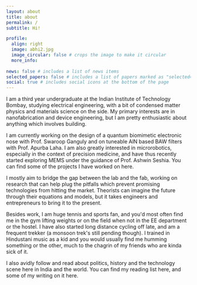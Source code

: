 ```yaml
---
layout: about
title: about
permalink: /
subtitle: Hi!

profile:
  align: right
  image: abhi2.jpg
  image_circular: false # crops the image to make it circular
  more_info: 
  
news: false # includes a list of news items
selected_papers: false # includes a list of papers marked as "selected={true}"
social: true # includes social icons at the bottom of the page
---
```


I am a third year undergraduate at the Indian Institute of Technology Bombay, studying electrical engineering, with a bit of condensed matter physics and materials science on the side. My primary interests are in nanofabrication and device engineering, but I am pretty enthusiastic about anything which involves building. 

I am currently working on the design of a quantum biomimetic electronic nose with Prof. Swaroop Ganguly and on tuneable AlN based BAW filters with Prof. Apurba Laha. I am also greatly interested in microrobotics, especially in the context of precision medicine, and have thus recently started exploring MEMS under the guidance of Prof. Ashwin Seshia. You can find some of the projects I have worked on here. 

I mostly aim to bridge the gap between the lab and the fab, working on research that can help plug the pitfalls which prevent promising technologies from hitting the market. Theorists can imagine the future through their equations and models, but it takes engineers and entrepreneurs to bring it to the present. 

Besides work, I am huge tennis and sports fan, and you'd most often find me in the gym lifting weights or on the field when not in the EE department or the hostel. I have also started long distance cycling off late, and am a frequent trekker (a monsoon trek's still pending though). I trained in Hindustani music as a kid and you would usually find me humming something or the other, much to the chagrin of my friends who are kinda sick of it. 

I also avidly follow and read about politics, history and the technology scene here in India and the world. You can find my reading list here, and some of my writing on it here.


